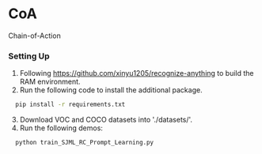 # CoA
Chain-of-Action

### **Setting Up** ###

1. Following https://github.com/xinyu1205/recognize-anything to build the RAM environment.
2. Run the following code to install the additional package.
```bash
  pip install -r requirements.txt
```
3. Download VOC and COCO datasets into './datasets/'.
4. Run the following demos:
```bash
  python train_SJML_RC_Prompt_Learning.py 
```
